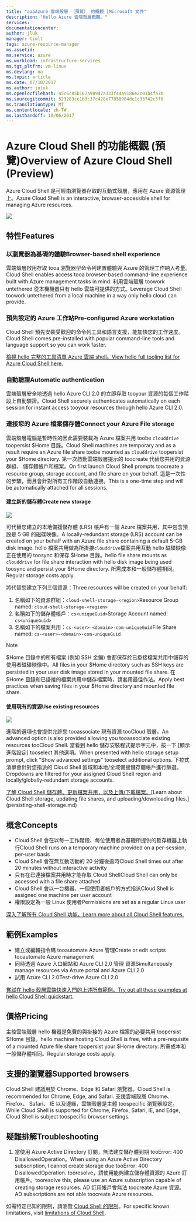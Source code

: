 ```yaml
---
title: "aaaAzure 雲端殼層 （預覽） 的概觀 |Microsoft 文件"
description: "Hello Azure 雲端殼層概觀。"
services: 
documentationcenter: 
author: jluk
manager: timlt
tags: azure-resource-manager
ms.assetid: 
ms.service: azure
ms.workload: infrastructure-services
ms.tgt_pltfrm: vm-linux
ms.devlang: na
ms.topic: article
ms.date: 07/10/2017
ms.author: juluk
ms.openlocfilehash: 45c6c85b167a90947a333f44a9186e2c01b4fa7b
ms.sourcegitcommit: 523283cc1b3c37c428e77850964dc1c33742c5f0
ms.translationtype: MT
ms.contentlocale: zh-TW
ms.lasthandoff: 10/06/2017
---
```

# <a name="overview-of-azure-cloud-shell-preview"></a><span data-ttu-id="751ef-103">Azure Cloud Shell 的功能概觀 (預覽)</span><span class="sxs-lookup"><span data-stu-id="751ef-103">Overview of Azure Cloud Shell (Preview)</span></span>
<span data-ttu-id="751ef-104">Azure Cloud Shell 是可經由瀏覽器存取的互動式殼層，應用在 Azure 資源管理上。</span><span class="sxs-lookup"><span data-stu-id="751ef-104">Azure Cloud Shell is an interactive, browser-accessible shell for managing Azure resources.</span></span>

![](media/overview-pic.png)

## <a name="features"></a><span data-ttu-id="751ef-105">特性</span><span class="sxs-lookup"><span data-stu-id="751ef-105">Features</span></span>
### <a name="browser-based-shell-experience"></a><span data-ttu-id="751ef-106">以瀏覽器為基礎的體驗</span><span class="sxs-lookup"><span data-stu-id="751ef-106">Browser-based shell experience</span></span>
<span data-ttu-id="751ef-107">雲端殼層啟用存取 tooa 瀏覽器型命令列建置體驗與 Azure 的管理工作納入考量。</span><span class="sxs-lookup"><span data-stu-id="751ef-107">Cloud Shell enables access tooa browser-based command-line experience built with Azure management tasks in mind.</span></span> <span data-ttu-id="751ef-108">利用雲端殼層 toowork untethered 從本機機器只有 hello 雲端可提供的方式。</span><span class="sxs-lookup"><span data-stu-id="751ef-108">Leverage Cloud Shell toowork untethered from a local machine in a way only hello cloud can provide.</span></span>

### <a name="pre-configured-azure-workstation"></a><span data-ttu-id="751ef-109">預先設定的 Azure 工作站</span><span class="sxs-lookup"><span data-stu-id="751ef-109">Pre-configured Azure workstation</span></span>
<span data-ttu-id="751ef-110">Cloud Shell 預先安裝受歡迎的命令列工具和語言支援，能加快您的工作速度。</span><span class="sxs-lookup"><span data-stu-id="751ef-110">Cloud Shell comes pre-installed with popular command-line tools and language support so you can work faster.</span></span>

[<span data-ttu-id="751ef-111">檢視 hello 完整的工具清單 Azure 雲端 shell。</span><span class="sxs-lookup"><span data-stu-id="751ef-111">View hello full tooling list for Azure Cloud Shell here.</span></span>](features.md#tools)

### <a name="automatic-authentication"></a><span data-ttu-id="751ef-112">自動驗證</span><span class="sxs-lookup"><span data-stu-id="751ef-112">Automatic authentication</span></span>
<span data-ttu-id="751ef-113">雲端殼層安全地透過 hello Azure CLI 2.0 的立即存取 tooyour 資源的每個工作階段上自動驗證。</span><span class="sxs-lookup"><span data-stu-id="751ef-113">Cloud Shell securely authenticates automatically on each session for instant access tooyour resources through hello Azure CLI 2.0.</span></span>

### <a name="connect-your-azure-file-storage"></a><span data-ttu-id="751ef-114">連接您的 Azure 檔案儲存體</span><span class="sxs-lookup"><span data-stu-id="751ef-114">Connect your Azure File storage</span></span>
<span data-ttu-id="751ef-115">雲端殼層電腦是暫時性的因此需要裝載為 Azure 檔案共用 toobe `clouddrive` toopersist $Home 目錄。</span><span class="sxs-lookup"><span data-stu-id="751ef-115">Cloud Shell machines are temporary and as a result require an Azure file share toobe mounted as `clouddrive` toopersist your $Home directory.</span></span>
<span data-ttu-id="751ef-116">第一次啟動雲端殼層提示的 toocreate 代替您共用的資源群組、 儲存體帳戶和檔案。</span><span class="sxs-lookup"><span data-stu-id="751ef-116">On first launch Cloud Shell prompts toocreate a resource group, storage account, and file share on your behalf.</span></span> <span data-ttu-id="751ef-117">這是一次性的步驟，而且會針對所有工作階段自動連接。</span><span class="sxs-lookup"><span data-stu-id="751ef-117">This is a one-time step and will be automatically attached for all sessions.</span></span> 

#### <a name="create-new-storage"></a><span data-ttu-id="751ef-118">建立新的儲存體</span><span class="sxs-lookup"><span data-stu-id="751ef-118">Create new storage</span></span>
![](media/basic-storage.png)

<span data-ttu-id="751ef-119">可代替您建立的本地備援儲存體 (LRS) 帳戶有一個 Azure 檔案共用，其中包含預設是 5 GB 的磁碟映像。</span><span class="sxs-lookup"><span data-stu-id="751ef-119">A locally-redundant storage (LRS) account can be created on your behalf with an Azure file share containing a default 5-GB disk image.</span></span> <span data-ttu-id="751ef-120">hello 檔案共用做為所掛接`clouddrive`檔案共用互動 hello 磁碟映像正在使用的 toosync 和保存 $Home 目錄。</span><span class="sxs-lookup"><span data-stu-id="751ef-120">hello file share mounts as `clouddrive` for file share interaction with hello disk image being used toosync and persist your $Home directory.</span></span> <span data-ttu-id="751ef-121">所需成本和一般儲存體相同。</span><span class="sxs-lookup"><span data-stu-id="751ef-121">Regular storage costs apply.</span></span>

<span data-ttu-id="751ef-122">將代替您建立下列三個資源：</span><span class="sxs-lookup"><span data-stu-id="751ef-122">Three resources will be created on your behalf:</span></span>
1. <span data-ttu-id="751ef-123">名稱如下的資源群組：`cloud-shell-storage-<region>`</span><span class="sxs-lookup"><span data-stu-id="751ef-123">Resource Group named: `cloud-shell-storage-<region>`</span></span>
2. <span data-ttu-id="751ef-124">名稱如下的儲存體帳戶：`cs<uniqueGuid>`</span><span class="sxs-lookup"><span data-stu-id="751ef-124">Storage Account named: `cs<uniqueGuid>`</span></span>
3. <span data-ttu-id="751ef-125">名稱如下的檔案共用：`cs-<user>-<domain>-com-uniqueGuid`</span><span class="sxs-lookup"><span data-stu-id="751ef-125">File Share named: `cs-<user>-<domain>-com-uniqueGuid`</span></span>

> [!Note]
> <span data-ttu-id="751ef-126">$Home 目錄中的所有檔案 (例如 SSH 金鑰) 會都保存於已掛接檔案共用中儲存的使用者磁碟映像中。</span><span class="sxs-lookup"><span data-stu-id="751ef-126">All files in your $Home directory such as SSH keys are persisted in your user disk image stored in your mounted file share.</span></span> <span data-ttu-id="751ef-127">在 $Home 目錄和已掛接的檔案共用中儲存檔案時，請套用最佳作法。</span><span class="sxs-lookup"><span data-stu-id="751ef-127">Apply best practices when saving files in your $Home directory and mounted file share.</span></span>

#### <a name="use-existing-resources"></a><span data-ttu-id="751ef-128">使用現有的資源</span><span class="sxs-lookup"><span data-stu-id="751ef-128">Use existing resources</span></span>
![](media/advanced-storage.png)

<span data-ttu-id="751ef-129">進階的選項也會提供允許您 tooassociate 現有資源 tooCloud 殼層。</span><span class="sxs-lookup"><span data-stu-id="751ef-129">An advanced option is also provided allowing you tooassociate existing resources tooCloud Shell.</span></span> <span data-ttu-id="751ef-130">當看到 hello 儲存安裝程式提示字元中，按一下 [顯示進階設定] tooselect 其他選項。</span><span class="sxs-lookup"><span data-stu-id="751ef-130">When presented with hello storage setup prompt, click "Show advanced settings" tooselect additional options.</span></span> <span data-ttu-id="751ef-131">下拉式清單會針對您指派的 Cloud Shell 區域和本地/全域備援儲存體帳戶進行篩選。</span><span class="sxs-lookup"><span data-stu-id="751ef-131">Dropdowns are filtered for your assigned Cloud Shell region and locally/globally-redundant storage accounts.</span></span>

<span data-ttu-id="751ef-132">[了解 Cloud Shell 儲存體、更新檔案共用，以及上傳/下載檔案。](persisting-shell-storage.md)</span><span class="sxs-lookup"><span data-stu-id="751ef-132">[Learn about Cloud Shell storage, updating file shares, and uploading/downloading files.] (persisting-shell-storage.md)</span></span>

## <a name="concepts"></a><span data-ttu-id="751ef-133">概念</span><span class="sxs-lookup"><span data-stu-id="751ef-133">Concepts</span></span>
* <span data-ttu-id="751ef-134">Cloud Shell 會在以每一工作階段、每位使用者為基礎所提供的暫存機器上執行</span><span class="sxs-lookup"><span data-stu-id="751ef-134">Cloud Shell runs on a temporary machine provided on a per-session, per-user basis</span></span>
* <span data-ttu-id="751ef-135">Cloud Shell 會在無互動活動的 20 分鐘後逾時</span><span class="sxs-lookup"><span data-stu-id="751ef-135">Cloud Shell times out after 20 minutes without interactive activity</span></span>
* <span data-ttu-id="751ef-136">只有在已連接檔案共用時才能存取 Cloud Shell</span><span class="sxs-lookup"><span data-stu-id="751ef-136">Cloud Shell can only be accessed with a file share attached</span></span>
* <span data-ttu-id="751ef-137">Cloud Shell 會以一台機器、一個使用者帳戶的方式指派</span><span class="sxs-lookup"><span data-stu-id="751ef-137">Cloud Shell is assigned one machine per user account</span></span>
* <span data-ttu-id="751ef-138">權限設定為一般 Linux 使用者</span><span class="sxs-lookup"><span data-stu-id="751ef-138">Permissions are set as a regular Linux user</span></span>

[<span data-ttu-id="751ef-139">深入了解所有 Cloud Shell 功能。</span><span class="sxs-lookup"><span data-stu-id="751ef-139">Learn more about all Cloud Shell features.</span></span>](features.md)

## <a name="examples"></a><span data-ttu-id="751ef-140">範例</span><span class="sxs-lookup"><span data-stu-id="751ef-140">Examples</span></span>
* <span data-ttu-id="751ef-141">建立或編輯指令碼 tooautomate Azure 管理</span><span class="sxs-lookup"><span data-stu-id="751ef-141">Create or edit scripts tooautomate Azure management</span></span>
* <span data-ttu-id="751ef-142">同時透過 Azure 入口網站和 Azure CLI 2.0 管理 資源</span><span class="sxs-lookup"><span data-stu-id="751ef-142">Simultaneously manage resources via Azure portal and Azure CLI 2.0</span></span>
* <span data-ttu-id="751ef-143">試用 Azure CLI 2.0</span><span class="sxs-lookup"><span data-stu-id="751ef-143">Test-drive Azure CLI 2.0</span></span>

[<span data-ttu-id="751ef-144">嘗試在 hello 殼層雲端快速入門的上述所有範例。</span><span class="sxs-lookup"><span data-stu-id="751ef-144">Try out all these examples at hello Cloud Shell quickstart.</span></span>](quickstart.md)

## <a name="pricing"></a><span data-ttu-id="751ef-145">價格</span><span class="sxs-lookup"><span data-stu-id="751ef-145">Pricing</span></span>
<span data-ttu-id="751ef-146">主控雲端殼層 hello 機器是免費的與掛接的 Azure 檔案的必要共用 toopersist $Home 目錄。</span><span class="sxs-lookup"><span data-stu-id="751ef-146">hello machine hosting Cloud Shell is free, with a pre-requisite of a mounted Azure file share toopersist your $Home directory.</span></span> <span data-ttu-id="751ef-147">所需成本和一般儲存體相同。</span><span class="sxs-lookup"><span data-stu-id="751ef-147">Regular storage costs apply.</span></span>

## <a name="supported-browsers"></a><span data-ttu-id="751ef-148">支援的瀏覽器</span><span class="sxs-lookup"><span data-stu-id="751ef-148">Supported browsers</span></span>
<span data-ttu-id="751ef-149">Cloud Shell 建議用於 Chrome、Edge 和 Safari 瀏覽器。</span><span class="sxs-lookup"><span data-stu-id="751ef-149">Cloud Shell is recommended for Chrome, Edge, and Safari.</span></span> <span data-ttu-id="751ef-150">支援雲端殼層 Chrome、 Firefox、 Safari、 IE 以及邊緣，雲端殼層是主體 toospecific 瀏覽器設定。</span><span class="sxs-lookup"><span data-stu-id="751ef-150">While Cloud Shell is supported for Chrome, Firefox, Safari, IE, and Edge, Cloud Shell is subject toospecific browser settings.</span></span>

## <a name="troubleshooting"></a><span data-ttu-id="751ef-151">疑難排解</span><span class="sxs-lookup"><span data-stu-id="751ef-151">Troubleshooting</span></span>
1. <span data-ttu-id="751ef-152">當使用 Azure Active Directory 訂閱，無法建立儲存體到期 tooError: 400 DisallowedOperation。</span><span class="sxs-lookup"><span data-stu-id="751ef-152">When using an Azure Active Directory subscription, I cannot create storage due tooError: 400 DisallowedOperation.</span></span> <span data-ttu-id="751ef-153">tooresolve，請使用能夠建立儲存體資源的 Azure 訂用帳戶。</span><span class="sxs-lookup"><span data-stu-id="751ef-153">tooresolve this, please use an Azure subscription capable of creating storage resources.</span></span> <span data-ttu-id="751ef-154">AD 訂用帳戶會無法 toocreate Azure 資源。</span><span class="sxs-lookup"><span data-stu-id="751ef-154">AD subscriptions are not able toocreate Azure resources.</span></span>

<span data-ttu-id="751ef-155">如需特定已知的限制，請瀏覽 [Cloud Shell 的限制](limitations.md)。</span><span class="sxs-lookup"><span data-stu-id="751ef-155">For specific known limitations, visit [limitations of Cloud Shell](limitations.md).</span></span>
